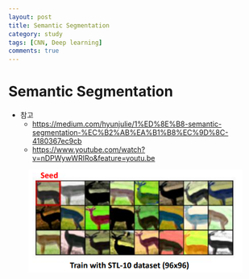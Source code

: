 ```yaml
---
layout: post
title: Semantic Segmentation
category: study
tags: [CNN, Deep learning]
comments: true
---
```


# Semantic Segmentation
- 참고
  - https://medium.com/hyunjulie/1%ED%8E%B8-semantic-segmentation-%EC%B2%AB%EA%B1%B8%EC%9D%8C-4180367ec9cb
  - https://www.youtube.com/watch?v=nDPWywWRIRo&feature=youtu.be

<center>
<figure>
<img src="/assets/post_img/study/2019-11-29-unsupervised/fig1.PNG" alt="views">
<figcaption></figcaption>
</figure>
</center>
